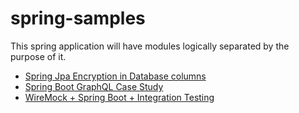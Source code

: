 # spring-samples
This spring application will have modules logically separated by the purpose of it.
* [Spring Jpa Encryption in Database columns](https://github.com/ereshzealous/spring-samples/tree/master/spring-jpa-encryption)
* [Spring Boot GraphQL Case Study](https://github.com/ereshzealous/spring-samples/tree/master/spring-graphql)
* [WireMock + Spring Boot + Integration Testing](https://github.com/ereshzealous/spring-samples/tree/master/wiremock-demo)

